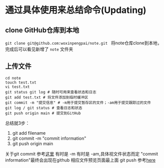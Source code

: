 # 通过具体使用来总结命令(Updating)
## clone GitHub仓库到本地
```git clone git@github.com:woxinpengpai/note.git ```
将note仓库clone到本地，完成后可以看见新增了 ```note``` 文件夹
## 上传文件
```
cd note
touch test.txt
vi test.txt
git status git log # 随时可用来查看状态和日志
git add test.txt # 将文件添加到临时缓冲区
git commit -m "提交信息" # -m用于提交暂存区的文件；-am用于提交跟踪过的文件
git log / git status # 查看日志和状态
git push origin main # 提交到GitHub
```
总结就3步：
1. git add filename
2. git commit -m "commit information"
3. git push origin main


关于git commit 参考[这里](https://blog.csdn.net/lovedingd/article/details/115139025)
有时是 -m 有时是 -am,具体视文件状态而定
"commit information"最终会出现在github 相应文件预览页面最上面
git push 参考[here](https://www.zhihu.com/question/27712995)
